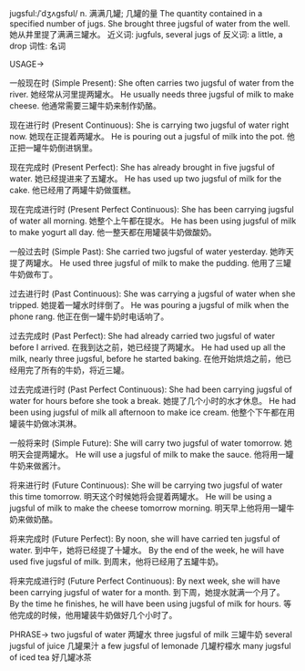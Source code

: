 jugsful:/ˈdʒʌɡsfʊl/
n.
满满几罐; 几罐的量
The quantity contained in a specified number of jugs.
She brought three jugsful of water from the well. 她从井里提了满满三罐水。
近义词:  jugfuls, several jugs of
反义词:  a little, a drop
词性: 名词


USAGE->

一般现在时 (Simple Present):
She often carries two jugsful of water from the river. 她经常从河里提两罐水。
He usually needs three jugsful of milk to make cheese. 他通常需要三罐牛奶来制作奶酪。


现在进行时 (Present Continuous):
She is carrying two jugsful of water right now. 她现在正提着两罐水。
He is pouring out a jugsful of milk into the pot. 他正把一罐牛奶倒进锅里。


现在完成时 (Present Perfect):
She has already brought in five jugsful of water. 她已经提进来了五罐水。
He has used up two jugsful of milk for the cake. 他已经用了两罐牛奶做蛋糕。


现在完成进行时 (Present Perfect Continuous):
She has been carrying jugsful of water all morning. 她整个上午都在提水。
He has been using jugsful of milk to make yogurt all day. 他一整天都在用罐装牛奶做酸奶。


一般过去时 (Simple Past):
She carried two jugsful of water yesterday. 她昨天提了两罐水。
He used three jugsful of milk to make the pudding. 他用了三罐牛奶做布丁。


过去进行时 (Past Continuous):
She was carrying a jugsful of water when she tripped. 她提着一罐水时绊倒了。
He was pouring a jugsful of milk when the phone rang. 他正在倒一罐牛奶时电话响了。


过去完成时 (Past Perfect):
She had already carried two jugsful of water before I arrived. 在我到达之前，她已经提了两罐水。
He had used up all the milk, nearly three jugsful, before he started baking. 在他开始烘焙之前，他已经用完了所有的牛奶，将近三罐。


过去完成进行时 (Past Perfect Continuous):
She had been carrying jugsful of water for hours before she took a break. 她提了几个小时的水才休息。
He had been using jugsful of milk all afternoon to make ice cream. 他整个下午都在用罐装牛奶做冰淇淋。


一般将来时 (Simple Future):
She will carry two jugsful of water tomorrow. 她明天会提两罐水。
He will use a jugsful of milk to make the sauce. 他将用一罐牛奶来做酱汁。


将来进行时 (Future Continuous):
She will be carrying two jugsful of water this time tomorrow. 明天这个时候她将会提着两罐水。
He will be using a jugsful of milk to make the cheese tomorrow morning. 明天早上他将用一罐牛奶来做奶酪。


将来完成时 (Future Perfect):
By noon, she will have carried ten jugsful of water. 到中午，她将已经提了十罐水。
By the end of the week, he will have used five jugsful of milk. 到周末，他将已经用了五罐牛奶。


将来完成进行时 (Future Perfect Continuous):
By next week, she will have been carrying jugsful of water for a month. 到下周，她提水就满一个月了。
By the time he finishes, he will have been using jugsful of milk for hours. 等他完成的时候，他用罐装牛奶做好几个小时了。



PHRASE->
two jugsful of water 两罐水
three jugsful of milk 三罐牛奶
several jugsful of juice 几罐果汁
a few jugsful of lemonade 几罐柠檬水
many jugsful of iced tea 好几罐冰茶
